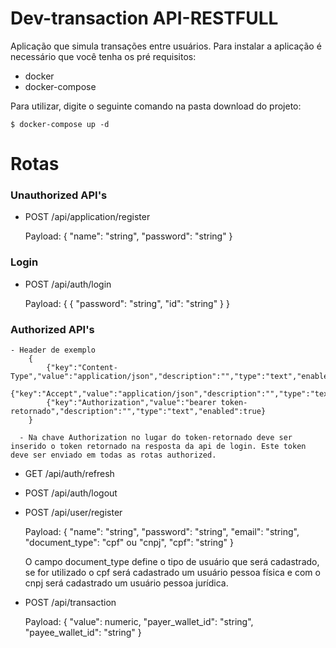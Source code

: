# Dev-transaction API-RESTFULL
Aplicação que simula transações entre usuários. Para instalar a aplicação é necessário que você tenha os pré requisitos:
- docker
- docker-compose

Para utilizar, digite o seguinte comando na pasta download do projeto:

    $ docker-compose up -d

# Rotas

### Unauthorized API's
  
  - POST /api/application/register

      Payload:
        {
            "name": "string",
            "password": "string"
        }
  
### Login
  
  - POST /api/auth/login
  
      Payload:
        {
            {
                "password": "string",
                "id": "string"
            }
        }


### Authorized API's

    - Header de exemplo
        {
            {"key":"Content-Type","value":"application/json","description":"","type":"text","enabled":true},
            {"key":"Accept","value":"application/json","description":"","type":"text","enabled":true},
            {"key":"Authorization","value":"bearer token-retornado","description":"","type":"text","enabled":true}
        }
  
      - Na chave Authorization no lugar do token-retornado deve ser inserido o token retornado na resposta da api de login. Este token deve ser enviado em todas as rotas authorized.

  - GET /api/auth/refresh

  - POST /api/auth/logout

  - POST /api/user/register

      Payload:
          {
              "name": "string",
              "password": "string",
              "email": "string",
              "document_type": "cpf" ou "cnpj",
              "cpf": "string"
          }

      O campo document_type define o tipo de usuário que será cadastrado, se for utilizado o cpf será cadastrado um usuário pessoa física e com o cnpj será cadastrado um usuário pessoa jurídica.

  - POST /api/transaction

      Payload:
          {
              "value": numeric,
              "payer_wallet_id": "string",
              "payee_wallet_id": "string"
          }






